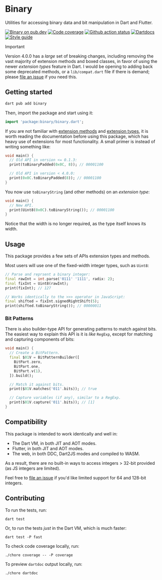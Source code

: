 # Binary

Utilities for accessing binary data and bit manipulation in Dart and Flutter.

[![Binary on pub.dev][pub_img]][pub_url]
[![Code coverage][cov_img]][cov_url]
[![Github action status][gha_img]][gha_url]
[![Dartdocs][doc_img]][doc_url]
[![Style guide][sty_img]][sty_url]

> [!IMPORTANT]
> Version 4.0.0 has a _large_ set of breaking changes, including removing the
> vast majority of extension methods and boxed classes, in favor of using the
> newer _extension types_ feature in Dart. I would be opening to adding back
> some deprecated methods, or a `lib/compat.dart` file if there is demand;
> please [file an issue][] if you need this.

## Getting started

```bash
dart pub add binary
```

Then, import the package and start using it:

```dart
import 'package:binary/binary.dart';
```

If you are not familiar with [extension methods][] and [extension types][], it
is worth reading the documentation before using this package, which has heavy
use of extensions for most functionality. A small primer is instead of writing
something like:

```dart
void main() {
  // Old API in version <= 0.1.3:
  print(toBinaryPadded(0x0C, 8)); // 00001100

  // Old API in version < 4.0.0:
  print(0x0C.toBinaryPadded(8)); // 00001100
}
```

You now use `toBinaryString` (and other methods) on an _extension type_:

```dart
void main() {
  // New API.
  print(Uint8(0x0C).toBinaryString()); // 00001100
}
```

Notice that the width is no longer required, as the type itself knows its width.

## Usage

This package provides a few sets of APIs extension types and methods.

Most users will use one of the fixed-width integer types, such as `Uint8`:

```dart
// Parse and reprsent a binary integer:
final rawInt = int.parse('0111' '1111', radix: 2);
final fixInt = Uint8(rawInt);
print(fixInt); // 127

// Works identically to the >>> operator in JavaScript:
final shifted = fixInt.signedRightShift(5);
print(shifted.toBinaryString()); // 00000011
```

### Bit Patterns

There is also builder-type API for generating patterns to match against bits.
The easiest way to explain this API is it is _like_ `RegExp`, except for
matching and capturing components of bits:

```dart
void main() {
  // Create a BitPattern.
  final $01V = BitPatternBuilder([
    BitPart.zero,
    BitPart.one,
    BitPart.v(1),
  ]).build();

  // Match it against bits.
  print($01V.matches('011'.bits)); // true

  // Capture variables (if any), similar to a RegExp.
  print($01V.capture('011'.bits)); // [1]
}
```

## Compatibility

This package is intended to work identically and well in:

- The Dart VM, in both JIT and AOT modes.
- Flutter, in both JIT and AOT modes.
- The web, in both DDC, Dart2JS modes and compiled to WASM.

As a result, there are no built-in ways to access integers > 32-bit provided (as
JS integers are limited).

Feel free to [file an issue][] if you'd like limited support for 64 and 128-bit
integers.

[pub_url]: https://pub.dartlang.org/packages/binary
[pub_img]: https://img.shields.io/pub/v/binary.svg
[gha_url]: https://github.com/matanlurey/binary.dart/actions
[gha_img]: https://github.com/matanlurey/binary.dart/workflows/Dart/badge.svg
[cov_url]: https://codecov.io/gh/matanlurey/binary.dart
[cov_img]: https://codecov.io/gh/matanlurey/binary.dart/branch/main/graph/badge.svg
[doc_url]: https://www.dartdocs.org/documentation/binary/latest
[doc_img]: https://img.shields.io/badge/Documentation-binary-blue.svg
[sty_url]: https://pub.dev/packages/oath
[sty_img]: https://img.shields.io/badge/style-oath-9cf.svg
[extension methods]: https://dart.dev/guides/language/extension-methods
[extension types]: https://dart.dev/guides/language/extension-types
[file an issue]: https://github.com/matanlurey/binary.dart/issues

## Contributing

To run the tests, run:

```shell
dart test
```

Or, to run the tests _just_ in the Dart VM, which is much faster:

```shell
dart test -P fast
```

To check code coverage locally, run:

```shell
./chore coverage -- -P coverage
```

To preview `dartdoc` output locally, run:

```shell
./chore dartdoc
```
